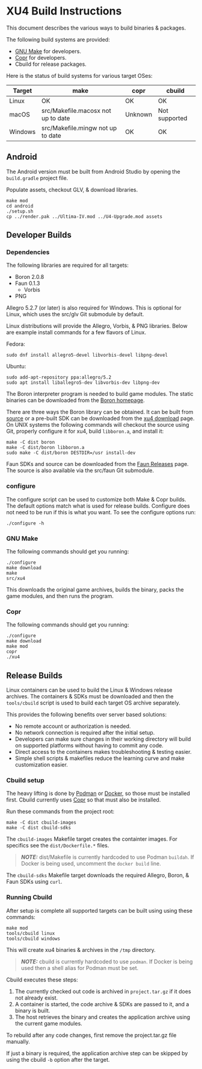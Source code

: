 XU4 Build Instructions
======================

This document describes the various ways to build binaries & packages.

The following build systems are provided:

 - [GNU Make] for developers.
 - [Copr] for developers.
 - Cbuild for release packages.

Here is the status of build systems for various target OSes:

| Target  | make   | copr    | cbuild |
| ------- | ------ | ------- | ------ |
| Linux   | OK     | OK      | OK     |
| macOS   | src/Makefile.macosx not up to date | Unknown | Not supported |
| Windows | src/Makefile.mingw not up to date  | OK | OK |


Android
-------

The Android version must be built from Android Studio by opening the
`build.gradle` project file.

Populate assets, checkout GLV, & download libraries.

    make mod
    cd android
    ./setup.sh
    cp ../render.pak ../Ultima-IV.mod ../U4-Upgrade.mod assets


Developer Builds
----------------

### Dependencies

The following libraries are required for all targets:

 - Boron 2.0.8
 - Faun 0.1.3
    - Vorbis
 - PNG

Allegro 5.2.7 (or later) is also required for Windows.  This is optional
for Linux, which uses the src/glv Git submodule by default.

Linux distributions will provide the Allegro, Vorbis, & PNG libraries.
Below are example install commands for a few flavors of Linux.

Fedora:

    sudo dnf install allegro5-devel libvorbis-devel libpng-devel

Ubuntu:

    sudo add-apt-repository ppa:allegro/5.2
    sudo apt install liballegro5-dev libvorbis-dev libpng-dev

The Boron interpreter program is needed to build game modules.
The static binaries can be downloaded from the
[Boron homepage](http://urlan.sourceforge.io/boron/).

There are three ways the Boron library can be obtained.  It can be built from
[source](https://sourceforge.net/p/urlan/boron/code/ci/master/tree/)
or a pre-built SDK can be downloaded from the
[xu4 download](http://xu4.sourceforge.net/download.php#devel) page.
On UNIX systems the following commands will checkout the source using Git,
properly configure it for xu4, build `libboron.a`, and install it:

    make -C dist boron
    make -C dist/boron libboron.a
    sudo make -C dist/boron DESTDIR=/usr install-dev

Faun SDKs and source can be downloaded from the
[Faun Releases](https://github.com/WickedSmoke/faun/releases) page.  The
source is also available via the src/faun Git submodule.


### configure

The configure script can be used to customize both Make & Copr builds.
The default options match what is used for release builds.
Configure does not need to be run if this is what you want.
To see the configure options run:

    ./configure -h


### GNU Make

The following commands should get you running:

    ./configure
    make download
    make
    src/xu4

This downloads the original game archives, builds the binary, packs the game
modules, and then runs the program.

### Copr

The following commands should get you running:

    ./configure
    make download
    make mod
    copr
    ./xu4


Release Builds
--------------

Linux containers can be used to build the Linux & Windows release archives.
The containers & SDKs must be downloaded and then the `tools/cbuild` script
is used to build each target OS archive separately.

This provides the following benefits over server based solutions:

 - No remote account or authorization is needed.
 - No network connection is required after the initial setup.
 - Developers can make sure changes in their working directory will build
   on supported platforms without having to commit any code.
 - Direct access to the containers makes troubleshooting & testing easier.
 - Simple shell scripts & makefiles reduce the learning curve and make
   customization easier.

### Cbuild setup

The heavy lifting is done by [Podman] or [Docker], so those must be
installed first.  Cbuild currently uses [Copr] so that must also be installed.

Run these commands from the project root:

    make -C dist cbuild-images
    make -C dist cbuild-sdks

The `cbuild-images` Makefile target creates the containter images.  For
specifics see the `dist/Dockerfile.*` files.

> **_NOTE:_** dist/Makefile is currently hardcoded to use Podman `buildah`.
> If Docker is being used, uncomment the `docker build` line.

The `cbuild-sdks` Makefile target downloads the required Allegro, Boron, &
Faun SDKs using `curl`.

### Running Cbuild

After setup is complete all supported targets can be built using using these
commands:

    make mod
    tools/cbuild linux
    tools/cbuild windows

This will create xu4 binaries & archives in the `/tmp` directory.

> **_NOTE:_** cbuild is currently hardcoded to use `podman`.
> If Docker is being used then a shell alias for Podman must be set.

Cbuild executes these steps:
 1. The currently checked out code is archived in `project.tar.gz` if it does
    not already exist.
 2. A container is started, the code archive & SDKs are passed to it, and
    a binary is built.
 3. The host retrieves the binary and creates the application archive using
    the current game modules.

To rebuild after any code changes, first remove the project.tar.gz file
manually.

If just a binary is required, the application archive step can be skipped by
using the cbuild `-b` option after the target.


[GNU Make]: https://www.gnu.org/software/make/manual/html_node/index.html#toc-Overview-of-make
[Copr]: http://urlan.sourceforge.io/copr.html
[Podman]: https://podman.io/getting-started/installation
[Docker]: https://docs.docker.com/get-docker/
